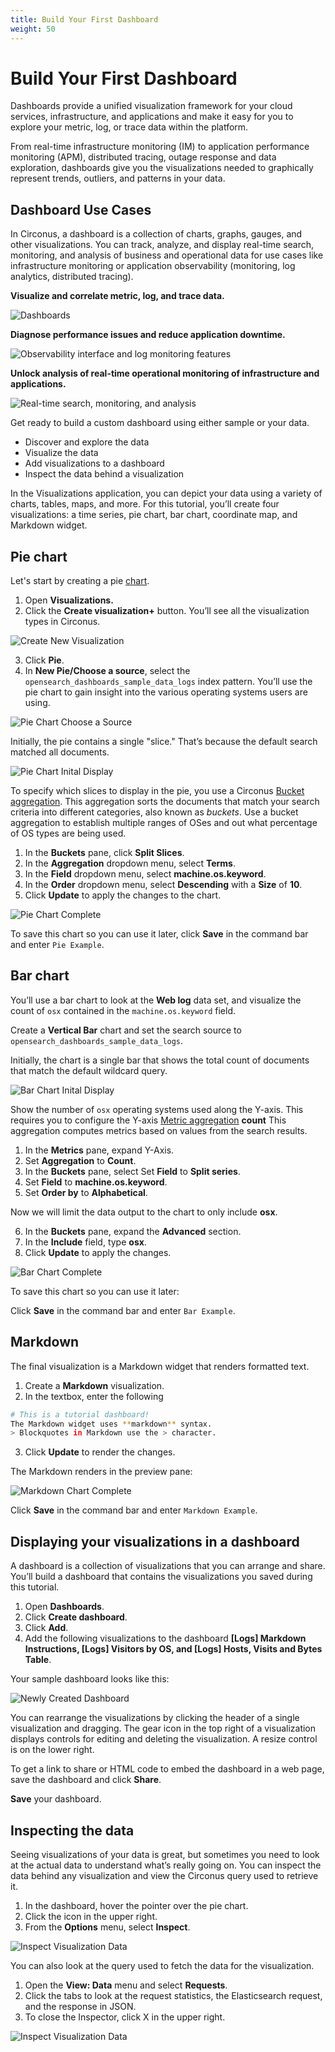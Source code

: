 ```yaml
---
title: Build Your First Dashboard
weight: 50
---
```


# Build Your First Dashboard

Dashboards provide a unified visualization framework for your cloud services, infrastructure, and applications and make it easy for you to explore your metric, log, or trace data within the platform.

From real-time infrastructure monitoring (IM) to application performance monitoring (APM), distributed tracing, outage response and data exploration, dashboards give you the visualizations needed to graphically represent trends, outliers, and patterns in your data.

## Dashboard Use Cases

In Circonus, a dashboard is a collection of charts, graphs, gauges, and other visualizations. You can track, analyze, and display real-time search, monitoring, and analysis of business and operational data for use cases like infrastructure monitoring or application observability (monitoring, log analytics, distributed tracing).

**Visualize and correlate metric, log, and trace data.**

![Dashboards](../img/dashboard-web_traffic.png)

**Diagnose performance issues and reduce application downtime.**

![Observability interface and log monitoring features](../img/dashboard-app_perf_alert.png)

**Unlock analysis of real-time operational monitoring of infrastructure and applications.**

![Real-time search, monitoring, and analysis](../img/dashboard-linux_perf_filters.png)

Get ready to build a custom dashboard using either sample or your data.

- Discover and explore the data
- Visualize the data
- Add visualizations to a dashboard
- Inspect the data behind a visualization

In the Visualizations application, you can depict your data using a variety of charts, tables, maps, and more. For this tutorial, you’ll create four visualizations: a time series, pie chart, bar chart, coordinate map, and Markdown widget.

## Pie chart

Let's start by creating a pie [chart](/circonus3/additional-resources/glossary/#chart).

1. Open **Visualizations.**
2. Click the **Create visualization+** button. You’ll see all the visualization types in Circonus.

![Create New Visualization](../img/getting-started-create_new_visualization.png)

3. Click **Pie**.
4. In **New Pie/Choose a source**, select the `opensearch_dashboards_sample_data_logs` index pattern. You’ll use the pie chart to gain insight into the various operating systems users are using.

![Pie Chart Choose a Source](../img/getting-started-pie-chart-choose-a-source.png)

Initially, the pie contains a single "slice." That’s because the default search matched all documents.

![Pie Chart Inital Display](../img/getting-started-create-pie-inital-display.png)

To specify which slices to display in the pie, you use a Circonus [Bucket aggregation](/circonus3/visualizations/aggregations/bucket-agg). This aggregation sorts the documents that match your search criteria into different categories, also known as _buckets_.
Use a bucket aggregation to establish multiple ranges of OSes and out what percentage of OS types are being used.

1. In the **Buckets** pane, click **Split Slices**.
2. In the **Aggregation** dropdown menu, select **Terms**.
3. In the **Field** dropdown menu, select **machine.os.keyword**.
4. In the **Order** dropdown menu, select **Descending** with a **Size** of **10**.
5. Click **Update** to apply the changes to the chart.

![Pie Chart Complete](../img/getting-started-complete-pie_chart_visualization.png)

To save this chart so you can use it later, click **Save** in the command bar and enter `Pie Example`.

## Bar chart

You’ll use a bar chart to look at the **Web log** data set, and visualize the count of `osx` contained in the `machine.os.keyword` field.

Create a **Vertical Bar** chart and set the search source to `opensearch_dashboards_sample_data_logs`.

Initially, the chart is a single bar that shows the total count of documents that match the default wildcard query.

![Bar Chart Inital Display](../img/getting-started-create-bar-inital-display.png)

Show the number of `osx` operating systems used along the Y-axis. This requires you to configure the Y-axis [Metric aggregation](/circonus3/visualizations/aggregations/metric-agg/) **count** This aggregation computes metrics based on values from the search results.

1. In the **Metrics** pane, expand Y-Axis.
2. Set **Aggregation** to **Count**.
3. In the **Buckets** pane, select Set **Field** to **Split series**.
4. Set **Field** to **machine.os.keyword**.
5. Set **Order by** to **Alphabetical**.

Now we will limit the data output to the chart to only include **osx**.

6. In the **Buckets** pane, expand the **Advanced** section.
7. In the **Include** field, type **osx**.
8. Click **Update** to apply the changes.

![Bar Chart Complete](../img/getting-started-complete-bar-chart-visualization.png)

To save this chart so you can use it later:

Click **Save** in the command bar and enter `Bar Example`.

## Markdown

The final visualization is a Markdown widget that renders formatted text.

1. Create a **Markdown** visualization.
2. In the textbox, enter the following

```sh
# This is a tutorial dashboard!
The Markdown widget uses **markdown** syntax.
> Blockquotes in Markdown use the > character.
```

3. Click **Update** to render the changes.

The Markdown renders in the preview pane:

![Markdown Chart Complete](../img/getting-started-create_markdown.png)

Click **Save** in the command bar and enter `Markdown Example`.

## Displaying your visualizations in a dashboard

A dashboard is a collection of visualizations that you can arrange and share. You’ll build a dashboard that contains the visualizations you saved during this tutorial.

1. Open **Dashboards**.
2. Click **Create dashboard**.
3. Click **Add**.
4. Add the following visualizations to the dashboard **[Logs] Markdown Instructions, [Logs] Visitors by OS, and [Logs] Hosts, Visits and Bytes Table**.

Your sample dashboard looks like this:

![Newly Created Dashboard](../img/getting-started-newly_created_dashboard.png)

You can rearrange the visualizations by clicking the header of a single visualization and dragging. The gear icon in the top right of a visualization displays controls for editing and deleting the visualization. A resize control is on the lower right.

To get a link to share or HTML code to embed the dashboard in a web page, save the dashboard and click **Share**.

**Save** your dashboard.

## Inspecting the data

Seeing visualizations of your data is great, but sometimes you need to look at the actual data to understand what’s really going on. You can inspect the data behind any visualization and view the Circonus query used to retrieve it.

1. In the dashboard, hover the pointer over the pie chart.
2. Click the icon in the upper right.
3. From the **Options** menu, select **Inspect**.

![Inspect Visualization Data](../img/getting-started-inspect_visualization_data.png)

You can also look at the query used to fetch the data for the visualization.

1. Open the **View: Data** menu and select **Requests**.
2. Click the tabs to look at the request statistics, the Elasticsearch request, and the response in JSON.
3. To close the Inspector, click X in the upper right.

![Inspect Visualization Data](../img/getting-started-inspect_visualization_request_data.png)
